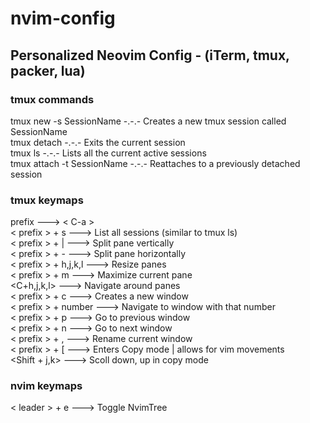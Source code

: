 # nvim-config

## Personalized Neovim Config - (iTerm, tmux, packer, lua)

### tmux commands

tmux new -s SessionName -.-.- Creates a new tmux session called SessionName <br/>
tmux detach -.-.- Exits the current session <br/>
tmux ls -.-.- Lists all the current active sessions <br/>
tmux attach -t SessionName -.-.- Reattaches to a previously detached session <br/>

### tmux keymaps

prefix ---> < C-a > <br/>
< prefix > + s ---> List all sessions (similar to tmux ls) <br/>
< prefix > + | ---> Split pane vertically <br/>
< prefix > + - ---> Split pane horizontally <br/>
< prefix > + h,j,k,l ---> Resize panes <br/>
< prefix > + m ---> Maximize current pane <br/>
<C+h,j,k,l> ---> Navigate around panes <br/>
< prefix > + c ---> Creates a new window <br/>
< prefix > + number ---> Navigate to window with that number <br/>
< prefix > + p ---> Go to previous window <br/>
< prefix > + n ---> Go to next window <br/>
< prefix > + , ---> Rename current window <br/>
< prefix > + [ ---> Enters Copy mode | allows for vim movements <br/>
<Shift + j,k> ---> Scoll down, up in copy mode <br/>

### nvim keymaps

< leader > + e ---> Toggle NvimTree
